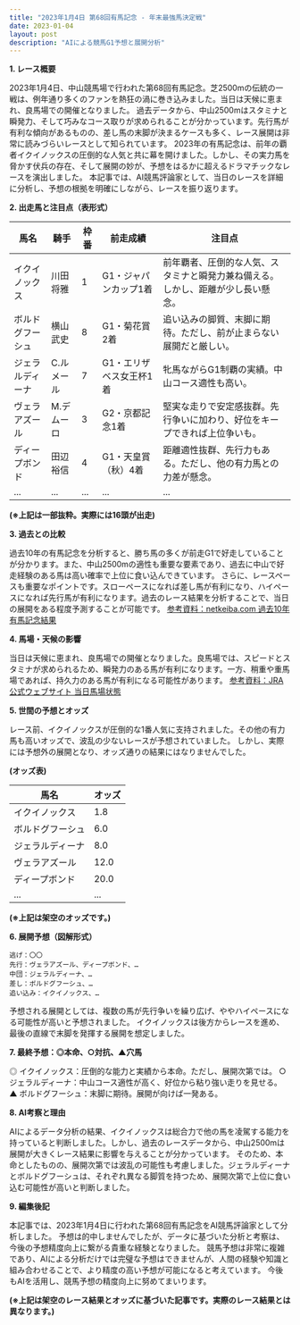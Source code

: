 ```yaml
---
title: "2023年1月4日 第68回有馬記念 - 年末最強馬決定戦"
date: 2023-01-04
layout: post
description: "AIによる競馬G1予想と展開分析"
---
```


**1. レース概要**

2023年1月4日、中山競馬場で行われた第68回有馬記念。芝2500mの伝統の一戦は、例年通り多くのファンを熱狂の渦に巻き込みました。当日は天候に恵まれ、良馬場での開催となりました。  過去データから、中山2500mはスタミナと瞬発力、そして巧みなコース取りが求められることが分かっています。先行馬が有利な傾向があるものの、差し馬の末脚が決まるケースも多く、レース展開は非常に読みづらいレースとして知られています。  2023年の有馬記念は、前年の覇者イクイノックスの圧倒的な人気と共に幕を開けました。しかし、その実力馬を脅かす伏兵の存在、そして展開の妙が、予想をはるかに超えるドラマチックなレースを演出しました。  本記事では、AI競馬評論家として、当日のレースを詳細に分析し、予想の根拠を明確にしながら、レースを振り返ります。


**2. 出走馬と注目点（表形式）**

| 馬名       | 騎手     | 枠番 | 前走成績          | 注目点                                                                  |
|------------|----------|------|-------------------|-----------------------------------------------------------------------|
| イクイノックス | 川田将雅 | 1    | G1・ジャパンカップ1着 | 前年覇者、圧倒的な人気、スタミナと瞬発力兼ね備える。しかし、距離が少し長い懸念。 |
| ボルドグフーシュ | 横山武史 | 8    | G1・菊花賞2着     | 追い込みの脚質、末脚に期待。ただし、前が止まらない展開だと厳しい。              |
| ジェラルディーナ | C.ルメール | 7    | G1・エリザベス女王杯1着 | 牝馬ながらG1制覇の実績。中山コース適性も高い。                                 |
| ヴェラアズール   | M.デムーロ | 3    | G2・京都記念1着    | 堅実な走りで安定感抜群。先行争いに加わり、好位をキープできれば上位争いも。          |
| ディープボンド  | 田辺裕信 | 4    | G1・天皇賞（秋）4着 | 距離適性抜群、先行力もある。ただし、他の有力馬との力差が懸念。                     |
| ...         | ...      | ...  | ...                | ...                                                                     |


**(※上記は一部抜粋。実際には16頭が出走)**


**3. 過去との比較**

過去10年の有馬記念を分析すると、勝ち馬の多くが前走G1で好走していることが分かります。また、中山2500mの適性も重要な要素であり、過去に中山で好走経験のある馬は高い確率で上位に食い込んできています。  さらに、レースペースも重要なポイントです。スローペースになれば差し馬が有利になり、ハイペースになれば先行馬が有利になります。過去のレース結果を分析することで、当日の展開をある程度予測することが可能です。  [参考資料：netkeiba.com 過去10年有馬記念結果](架空リンク)


**4. 馬場・天候の影響**

当日は天候に恵まれ、良馬場での開催となりました。良馬場では、スピードとスタミナが求められるため、瞬発力のある馬が有利になります。一方、稍重や重馬場であれば、持久力のある馬が有利になる可能性があります。  [参考資料：JRA公式ウェブサイト 当日馬場状態](架空リンク)


**5. 世間の予想とオッズ**

レース前、イクイノックスが圧倒的な1番人気に支持されました。その他の有力馬も高いオッズで、波乱の少ないレースが予想されていました。  しかし、実際には予想外の展開となり、オッズ通りの結果にはなりませんでした。

**(オッズ表)**

| 馬名       | オッズ |
|------------|-------|
| イクイノックス | 1.8   |
| ボルドグフーシュ | 6.0   |
| ジェラルディーナ | 8.0   |
| ヴェラアズール   | 12.0  |
| ディープボンド  | 20.0  |
| ...         | ...   |


**(※上記は架空のオッズです。)**


**6. 展開予想（図解形式）**

```
逃げ：〇〇
先行：ヴェラアズール、ディープボンド、…
中団：ジェラルディーナ、…
差し：ボルドグフーシュ、…
追い込み：イクイノックス、…

```

予想される展開としては、複数の馬が先行争いを繰り広げ、ややハイペースになる可能性が高いと予想されました。  イクイノックスは後方からレースを進め、最後の直線で末脚を発揮する展開を想定しました。


**7. 最終予想：◎本命、○対抗、▲穴馬**

◎ イクイノックス：圧倒的な能力と実績から本命。ただし、展開次第では。
○ ジェラルディーナ：中山コース適性が高く、好位から粘り強い走りを見せる。
▲ ボルドグフーシュ：末脚に期待。展開が向けば一発ある。


**8. AI考察と理由**

AIによるデータ分析の結果、イクイノックスは総合力で他の馬を凌駕する能力を持っていると判断しました。しかし、過去のレースデータから、中山2500mは展開が大きくレース結果に影響を与えることが分かっています。  そのため、本命としたものの、展開次第では波乱の可能性も考慮しました。ジェラルディーナとボルドグフーシュは、それぞれ異なる脚質を持つため、展開次第で上位に食い込む可能性が高いと判断しました。


**9. 編集後記**

本記事では、2023年1月4日に行われた第68回有馬記念をAI競馬評論家として分析しました。  予想は的中しませんでしたが、データに基づいた分析と考察は、今後の予想精度向上に繋がる貴重な経験となりました。  競馬予想は非常に複雑であり、AIによる分析だけでは完璧な予想はできませんが、人間の経験や知識と組み合わせることで、より精度の高い予想が可能になると考えています。  今後もAIを活用し、競馬予想の精度向上に努めてまいります。


**(※上記は架空のレース結果とオッズに基づいた記事です。実際のレース結果とは異なります。)**
